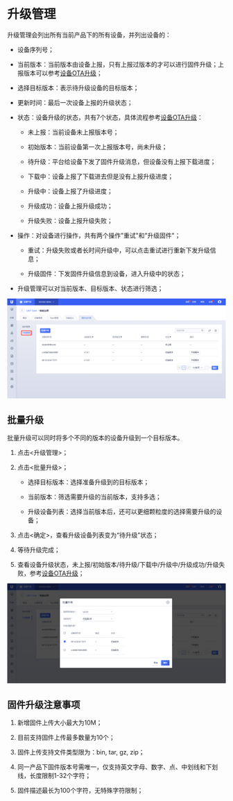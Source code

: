 

# 升级管理

升级管理会列出所有当前产品下的所有设备，并列出设备的：

- 设备序列号；

- 当前版本：当前版本由设备上报，只有上报过版本的才可以进行固件升级；上报版本可以参考[设备OTA升级](../../device_develop_guide/ota)；

- 选择目标版本：表示待升级设备的目标版本；

- 更新时间：最后一次设备上报的升级状态；

- 状态：设备升级的状态，共有7个状态，具体流程参考[设备OTA升级](../../device_develop_guide/ota)：

  - 未上报：当前设备未上报版本号；

  - 初始版本：当前设备第一次上报版本号，尚未升级；

  - 待升级：平台给设备下发了固件升级消息，但设备没有上报下载进度；

  - 下载中：设备上报了下载进去但是没有上报升级进度；

  - 升级中：设备上报了升级进度；

  - 升级成功：设备上报升级成功；

  - 升级失败：设备上报升级失败；

- 操作：对设备进行操作，共有两个操作"重试"和"升级固件"；

  - 重试：升级失败或者长时间升级中，可以点击重试进行重新下发升级信息；

  - 升级固件：下发固件升级信息到设备，进入升级中的状态；

- 升级管理可以对当前版本、目标版本、状态进行筛选；


![升级管理](../../images/升级管理.png)



## 批量升级

批量升级可以同时将多个不同的版本的设备升级到一个目标版本。

1. 点击<升级管理>；

2. 点击<批量升级>；

   - 选择目标版本：选择准备升级到的目标版本；

   - 当前版本：筛选需要升级的当前版本，支持多选；

   - 升级设备列表：选择当前版本后，还可以更细颗粒度的选择需要升级的设备；

3. 点击<确定>，查看升级设备列表变为“待升级”状态；

4. 等待升级完成；

5. 查看设备升级状态，未上报/初始版本/待升级/下载中/升级中/升级成功/升级失败，参考[设备OTA升级](../../device_develop_guide/ota)；


![批量升级](../../images/批量升级.png)



## 固件升级注意事项

1. 新增固件上传大小最大为10M；

2. 目前支持固件上传最多数量为10个；

3. 固件上传支持文件类型限为：bin, tar, gz, zip；

4. 同一产品下固件版本号需唯一，仅支持英文字母、数字、点、中划线和下划线，长度限制1-32个字符；

5. 固件描述最长为100个字符，无特殊字符限制；